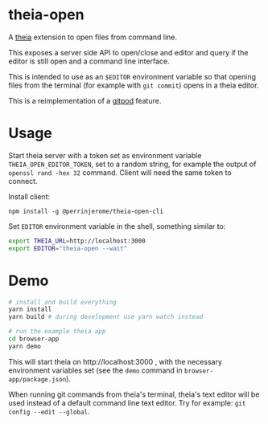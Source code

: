# theia-open

A [theia](https://github.com/eclipse-theia/theia) extension to open files from command line.

This exposes a server side API to open/close and editor and query if the editor is still open and a command line interface.

This is intended to use as an `$EDITOR` environment variable so that opening files from the terminal (for example with `git commit`) opens in a theia editor.

This is a reimplementation of a [gitpod](https://gitpod.io/) feature.

# Usage

Start theia server with a token set as environment variable `THEIA_OPEN_EDITOR_TOKEN`, set to a random string, for example the output of `openssl rand -hex 32` command. Client will need the same token to connect.

Install client:
```
npm install -g @perrinjerome/theia-open-cli
```

Set `EDITOR` environment variable in the shell, something similar to:
```bash
export THEIA_URL=http://localhost:3000
export EDITOR="theia-open --wait"
```

# Demo

```bash
# install and build everything
yarn install
yarn build # during development use yarn watch instead

# run the example theia app
cd browser-app
yarn demo
```
This will start theia on http://localhost:3000 , with the necessary environment variables set (see the `demo` command in `browser-app/package.json`).

When running git commands from theia's terminal, theia's text editor will be used instead of a default command line text editor.
Try for example: `git config --edit --global`.
